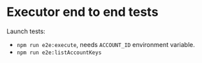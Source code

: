 # Executor end to end tests

Launch tests:

-   `npm run e2e:execute`, needs `ACCOUNT_ID` environment variable.
-   `npm run e2e:listAccountKeys`
